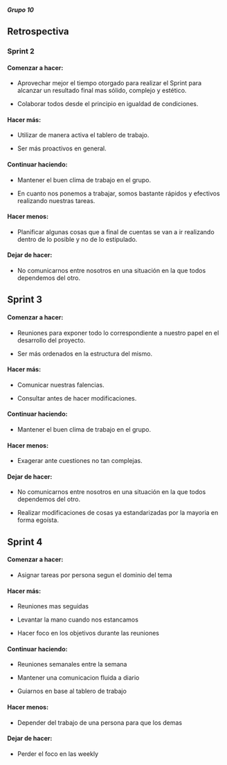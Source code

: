 #####  Grupo 10 
## Retrospectiva

### Sprint 2

#### Comenzar a hacer: 

* Aprovechar mejor el tiempo otorgado para realizar el Sprint para alcanzar un resultado final mas sólido, complejo y estético.

* Colaborar todos desde el principio en igualdad de condiciones.

#### Hacer más:

* Utilizar de manera activa el tablero de trabajo.

* Ser más proactivos en general.

#### Continuar haciendo:

* Mantener el buen clima de trabajo en el grupo.

* En cuanto nos ponemos a trabajar, somos bastante rápidos y efectivos realizando nuestras tareas.

#### Hacer menos:

* Planificar algunas cosas que a final de cuentas se van a ir realizando dentro de lo posible y no de lo estipulado.

#### Dejar de hacer:

* No comunicarnos entre nosotros en una situación en la que todos dependemos del otro.


## Sprint 3 

#### Comenzar a hacer: 

* Reuniones para exponer todo lo correspondiente a nuestro papel en el desarrollo del proyecto.

* Ser más ordenados en la estructura del mismo.

#### Hacer más:

* Comunicar nuestras falencias.

* Consultar antes de hacer modificaciones.

#### Continuar haciendo:

* Mantener el buen clima de trabajo en el grupo.

#### Hacer menos:

* Exagerar ante cuestiones no tan complejas.

#### Dejar de hacer:

* No comunicarnos entre nosotros en una situación en la que todos dependemos del otro.

* Realizar modificaciones de cosas ya estandarizadas por la mayoria en forma egoísta.

## Sprint 4

#### Comenzar a hacer: 

* Asignar tareas por persona segun el dominio del tema 

#### Hacer más:

* Reuniones mas seguidas 

* Levantar la mano cuando nos estancamos

* Hacer foco en los objetivos durante las reuniones 

#### Continuar haciendo:

* Reuniones semanales entre la semana 

* Mantener una comunicacion fluida a diario 

* Guiarnos en base al tablero de trabajo 

#### Hacer menos:

* Depender del trabajo de una persona para que los demas 

#### Dejar de hacer:

* Perder el foco en las weekly 




